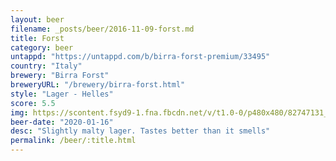 ```yaml
---
layout: beer
filename: _posts/beer/2016-11-09-forst.md
title: Forst
category: beer
untappd: "https://untappd.com/b/birra-forst-premium/33495"
country: "Italy"
brewery: "Birra Forst"
breweryURL: "/brewery/birra-forst.html"
style: "Lager - Helles"
score: 5.5
img: https://scontent.fsyd9-1.fna.fbcdn.net/v/t1.0-0/p480x480/82747131_10157812394758745_7544494102809673728_o.jpg?_nc_cat=105&_nc_sid=e007fa&_nc_ohc=6mHDpNi83Q8AX9ESRnA&_nc_ht=scontent.fsyd9-1.fna&_nc_tp=6&oh=2bdae05ab850f2b84f5294beb40d13d8&oe=5F4AC0BF
beer-date: "2020-01-16"
desc: "Slightly malty lager. Tastes better than it smells"
permalink: /beer/:title.html
---
```

